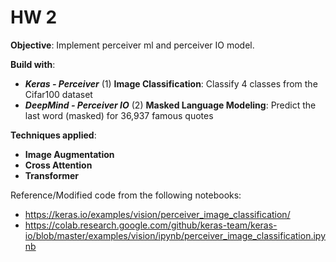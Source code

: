 # HW 2

**Objective**: Implement perceiver ml and perceiver IO model.

**Build with**:
* _**Keras - Perceiver**_ (1) 
**Image Classification**: Classify 4 classes from the Cifar100 dataset
* _**DeepMind - Perceiver IO**_ (2) 
**Masked Language Modeling**:  Predict the last word (masked) for 36,937 famous quotes 

**Techniques applied**:
* **Image Augmentation** 
* **Cross Attention**
* **Transformer**

Reference/Modified code from the following notebooks: 
* https://keras.io/examples/vision/perceiver_image_classification/
* https://colab.research.google.com/github/keras-team/keras-io/blob/master/examples/vision/ipynb/perceiver_image_classification.ipynb

